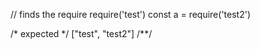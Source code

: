 // finds the require
require('test')
const a = require('test2')

/* expected */
["test", "test2"]
/**/